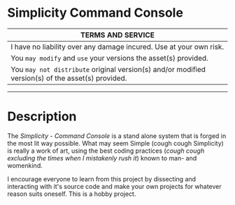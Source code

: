 # Simplicity Command Console

| **TERMS AND SERVICE**  |
| ------------- |
| I have no liability over any damage incured. Use at your own risk.  |
| You `may modify` and `use` your versions the asset(s) provided.  |
| You `may not distribute` original version(s) and/or modified version(s) of the asset(s) provided.  |

---

# Description
The *Simplicity - Command Console* is a stand alone system that is forged in the most lit way possible. What may seem Simple (cough cough Simplicity) is really a work of art, using the best coding practices (*cough cough excluding the times when I mistakenly rush it*) known to man- and womenkind.

I encourage everyone to learn from this project by dissecting and interacting with it's source code and make your own projects for whatever reason suits oneself. This is a hobby project.
